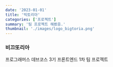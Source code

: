 ```yaml
---
date: '2023-01-01'
title: '빅토리아'
categories: ['프로젝트']
summary: '팀 프로젝트 해봤음.'
thumbnail: './images/logo_bigtoria.png'
---
```


### 비끄또리아

프로그래머스 데브코스 3기 프론트엔드 1차 팀 프로젝트
